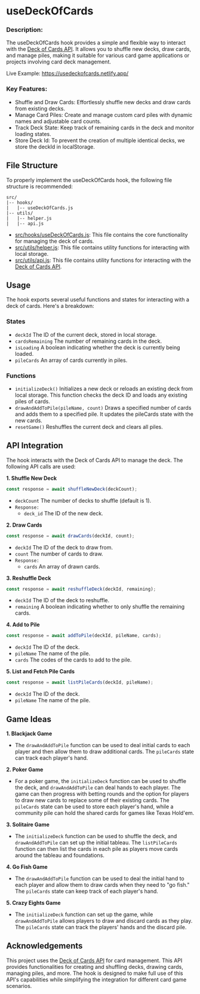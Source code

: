 # useDeckOfCards

### Description:

The useDeckOfCards hook provides a simple and flexible way to interact with the [Deck of Cards API](https://deckofcardsapi.com/). It allows you to shuffle new decks, draw cards, and manage piles, making it suitable for various card game applications or projects involving card deck management.

Live Example: https://usedeckofcards.netlify.app/

### Key Features:

- Shuffle and Draw Cards: Effortlessly shuffle new decks and draw cards from existing decks.
- Manage Card Piles: Create and manage custom card piles with dynamic names and adjustable card counts.
- Track Deck State: Keep track of remaining cards in the deck and monitor loading states.
- Store Deck Id: To prevent the creation of multiple identical decks, we store the deckId in localStorage.

## File Structure

To properly implement the useDeckOfCards hook, the following file structure is recommended:

```
src/
|-- hooks/
|   |-- useDeckOfCards.js
|-- utils/
|   |-- helper.js
|   |-- api.js
```

- [src/hooks/useDeckOfCards.js](https://github.com/fm-anderson/usedeckofcards/blob/main/src/hooks/useDeckOfCards.js): This file contains the core functionality for managing the deck of cards.
- [src/utils/helper.js](https://github.com/fm-anderson/usedeckofcards/blob/main/src/utils/helper.js): This file contains utility functions for interacting with local storage.
- [src/utils/api.js](https://github.com/fm-anderson/usedeckofcards/blob/main/src/utils/api.js): This file contains utility functions for interacting with the [Deck of Cards API](https://deckofcardsapi.com/).

## Usage

The hook exports several useful functions and states for interacting with a deck of cards. Here's a breakdown:

### States

- `deckId` The ID of the current deck, stored in local storage.
- `cardsRemaining` The number of remaining cards in the deck.
- `isLoading` A boolean indicating whether the deck is currently being loaded.
- `pileCards` An array of cards currently in piles.

### Functions

- `initializeDeck()` Initializes a new deck or reloads an existing deck from local storage. This function checks the deck ID and loads any existing piles of cards.
- `drawAndAddToPile(pileName, count)` Draws a specified number of cards and adds them to a specified pile. It updates the pileCards state with the new cards.
- `resetGame()` Reshuffles the current deck and clears all piles.

## API Integration

The hook interacts with the Deck of Cards API to manage the deck. The following API calls are used:

**1. Shuffle New Deck**

```jsx
const response = await shuffleNewDeck(deckCount);
```

- `deckCount` The number of decks to shuffle (default is 1).
- `Response:`
  - `deck_id` The ID of the new deck.

**2. Draw Cards**

```jsx
const response = await drawCards(deckId, count);
```

- `deckId` The ID of the deck to draw from.
- `count` The number of cards to draw.
- `Response:`
  - `cards` An array of drawn cards.

**3. Reshuffle Deck**

```jsx
const response = await reshuffleDeck(deckId, remaining);
```

- `deckId` The ID of the deck to reshuffle.
- `remaining` A boolean indicating whether to only shuffle the remaining cards.

**4. Add to Pile**

```jsx
const response = await addToPile(deckId, pileName, cards);
```

- `deckId` The ID of the deck.
- `pileName` The name of the pile.
- `cards` The codes of the cards to add to the pile.

**5. List and Fetch Pile Cards**

```jsx
const response = await listPileCards(deckId, pileName);
```

- `deckId` The ID of the deck.
- `pileName` The name of the pile.

## Game Ideas

**1. Blackjack Game**

- The `drawAndAddToPile` function can be used to deal initial cards to each player and then allow them to draw additional cards. The `pileCards` state can track each player's hand.

**2. Poker Game**

- For a poker game, the `initializeDeck` function can be used to shuffle the deck, and `drawAndAddToPile` can deal hands to each player. The game can then progress with betting rounds and the option for players to draw new cards to replace some of their existing cards. The `pileCards` state can be used to store each player's hand, while a community pile can hold the shared cards for games like Texas Hold'em.

**3. Solitaire Game**

- The `initializeDeck` function can be used to shuffle the deck, and `drawAndAddToPile` can set up the initial tableau. The `listPileCards` function can then list the cards in each pile as players move cards around the tableau and foundations.

**4. Go Fish Game**

- The `drawAndAddToPile` function can be used to deal the initial hand to each player and allow them to draw cards when they need to "go fish." The `pileCards` state can keep track of each player's hand.

**5. Crazy Eights Game**

- The `initializeDeck` function can set up the game, while `drawAndAddToPile` allows players to draw and discard cards as they play. The `pileCards` state can track the players' hands and the discard pile.

## Acknowledgements

This project uses the [Deck of Cards API](https://deckofcardsapi.com/) for card management. This API provides functionalities for creating and shuffling decks, drawing cards, managing piles, and more. The hook is designed to make full use of this API's capabilities while simplifying the integration for different card game scenarios.
